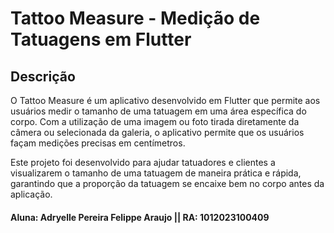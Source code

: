 # Tattoo Measure - Medição de Tatuagens em Flutter
## Descrição
O Tattoo Measure é um aplicativo desenvolvido em Flutter que permite aos usuários medir o tamanho de uma tatuagem em uma área específica do corpo. Com a utilização de uma imagem ou foto tirada diretamente da câmera ou selecionada da galeria, o aplicativo permite que os usuários façam medições precisas em centímetros.

Este projeto foi desenvolvido para ajudar tatuadores e clientes a visualizarem o tamanho de uma tatuagem de maneira prática e rápida, garantindo que a proporção da tatuagem se encaixe bem no corpo antes da aplicação.

#### Aluna: Adryelle Pereira Felippe Araujo || RA: 1012023100409
